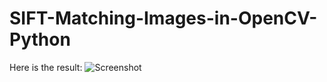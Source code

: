 # SIFT-Matching-Images-in-OpenCV-Python
Here is the result:
![Screenshot](https://github.com/Naofunyan/SIFT-Matching-Images-in-OpenCV-Python/assets/119468433/49da5664-3b98-4b8f-a2b9-efbeadb60b06)

